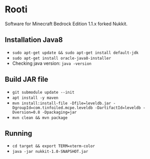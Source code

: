 # Rooti
Software for Minecraft Bedrock Edition 1.1.x forked Nukkit.

Installation Java8
-------------
- `sudo apt-get update && sudo apt-get install default-jdk`
- `sudo apt-get install oracle-java8-installer`
- Checking java version: `java -version`

Build JAR file
-------------
- `git submodule update --init`
- `apt install -y maven`
- `mvn install:install-file -Dfile=leveldb.jar -DgroupId=com.tinfoiled.mcpe.leveldb -DartifactId=leveldb -Dversion=0.8 -Dpackaging=jar`
- `mvn clean && mvn package`

Running
-------------
- `cd target && export TERM=xterm-color`
- `java -jar nukkit-1.0-SNAPSHOT.jar`
